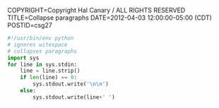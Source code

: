 COPYRIGHT=Copyright Hal Canary / ALL RIGHTS RESERVED
TITLE=Collapse paragraphs
DATE=2012-04-03 12:00:00-05:00 (CDT)
POSTID=csg27

```Python
#!/usr/bin/env python
# ignores witespace
# collapses paragraphs
import sys
for line in sys.stdin:
    line = line.strip()
    if len(line) == 0:
        sys.stdout.write('\n\n')
    else:
        sys.stdout.write(line+' ')
```
